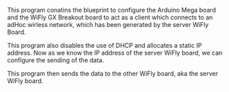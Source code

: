 This program conatins the blueprint to configure the Arduino Mega board and the WiFly GX Breakout board to act as a client which connects to an adHoc wirless network, which has been generated by the server WiFly Board.

This program also disables the use of DHCP and allocates a static IP address. Now as we know the IP address of the server WiFly board, we can configure the sending of the data.


This program then sends the data to the other WiFly board, aka the server WiFly board.

